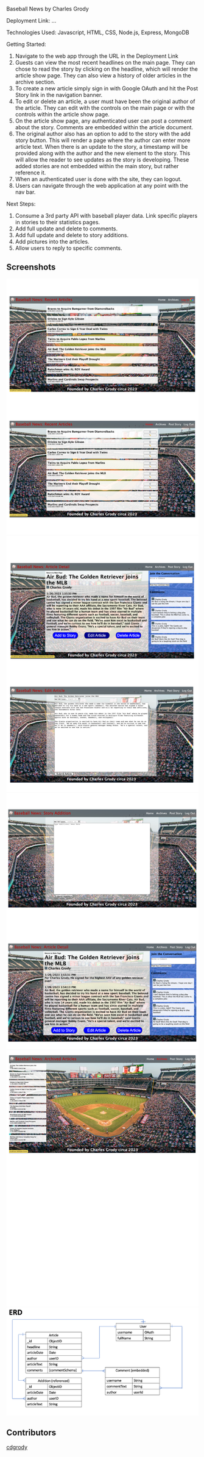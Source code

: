 Baseball News
by Charles Grody

Deployment Link:
...

Technologies Used:
Javascript, HTML, CSS, Node.js, Express, MongoDB

Getting Started:
1) Navigate to the web app through the URL in the Deployment Link
2) Guests can view the most recent headlines on the main page.  They can chose to read the story by clicking on the headline, which will render the article show page.  They can also view a history of older articles in the archive section.
3) To create a new article simply sign in with Google OAuth and hit the Post Story link in the navigation banner.
4) To edit or delete an article, a user must have been the original author of the article.  They can edit with the controls on the main page or with the controls within the article show page.
5) On the article show page, any authenticated user can post a comment about the story.  Comments are embedded within the article document.
6) The original author also has an option to add to the story with the add story button.  This will render a page where the author can enter more article text.  When there is an update to the story, a timestamp will be provided along with the author and the new element to the story.  This will allow the reader to see updates as the story is developing.  These added stories are not embedded  within the main story, but rather reference it.
7) When an authenticated user is done with the site, they can logout.
8) Users can navigate through the web application at any point with the nav bar.

Next Steps:
1) Consume a 3rd party API with baseball player data.  Link specific players in stories to their statistics pages.
2) Add full update and delete to comments.
3) Add full update and delete to story additions.
4) Add pictures into the articles.
5) Allow users to reply to specific comments.

## Screenshots
![home page](/public/images/Slide1.png)
![show and edit pages](/public/images/Slide2.png)
![story additions](/public/images/Slide3.png)
![archives](/public/images/Slide4.png)
![data relationships](/public/images/project2dataRelationships.png)


## Contributors
[cdgrody](https://github.com/cdgrody)